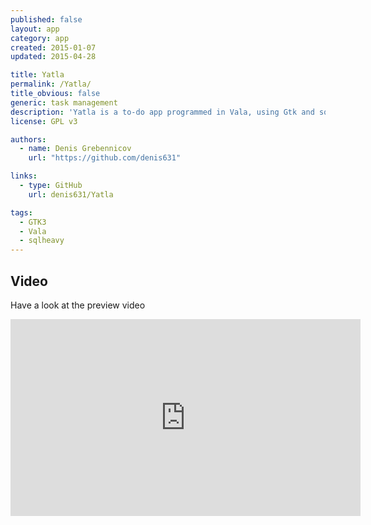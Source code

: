 ```yaml
---
published: false
layout: app
category: app
created: 2015-01-07
updated: 2015-04-28

title: Yatla
permalink: /Yatla/
title_obvious: false
generic: task management
description: 'Yatla is a to-do app programmed in Vala, using Gtk and sqlheavy as database.'
license: GPL v3

authors:
  - name: Denis Grebennicov
    url: "https://github.com/denis631"

links:
  - type: GitHub
    url: denis631/Yatla

tags:
  - GTK3
  - Vala
  - sqlheavy
---
```


## Video
Have a look at the preview video

<iframe width="560" height="315" src="https://www.youtube.com/embed/3RoN0TpWxoE" frameborder="0" allowfullscreen></iframe>

